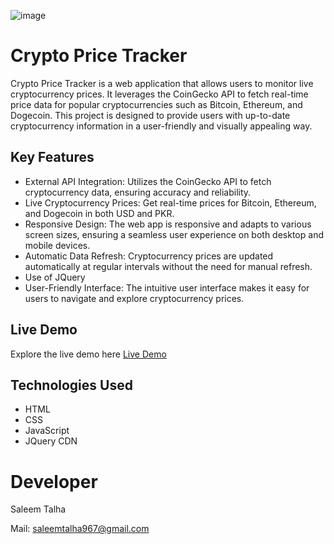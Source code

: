 ![image](https://github.com/Saleem-Talha/Final-Portfolio/assets/121040503/2a27ab1e-1c2d-47b6-a2f8-17a75c6415bb)

# Crypto Price Tracker

Crypto Price Tracker is a web application that allows users to monitor live cryptocurrency prices. It leverages the CoinGecko API to fetch real-time price data for popular cryptocurrencies such as Bitcoin, Ethereum, and Dogecoin. This project is designed to provide users with up-to-date cryptocurrency information in a user-friendly and visually appealing way.

## Key Features

- External API Integration: Utilizes the CoinGecko API to fetch cryptocurrency data, ensuring accuracy and reliability.
- Live Cryptocurrency Prices: Get real-time prices for Bitcoin, Ethereum, and Dogecoin in both USD and PKR.
- Responsive Design: The web app is responsive and adapts to various screen sizes, ensuring a seamless user experience on both desktop and mobile devices.
- Automatic Data Refresh: Cryptocurrency prices are updated automatically at regular intervals without the need for manual refresh.
- Use of JQuery
- User-Friendly Interface: The intuitive user interface makes it easy for users to navigate and explore cryptocurrency prices.

## Live Demo

Explore the live demo here [Live Demo](https://saleem-talha.github.io/Crypto-Price-Tracker/)

## Technologies Used
- HTML
- CSS
- JavaScript
- JQuery CDN

 
# Developer
Saleem Talha

Mail:  [saleemtalha967@gmail.com](https://mail.google.com/mail/u/0/#inbox?compose=GTvVlcSKhcBvzTMFXqQSFLsWHJzhKjzFjgQLzZcGHzqNjrnhFLbtNwpRHCNMLQllFBdnKvDkWQwxK)  

 
